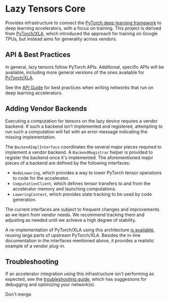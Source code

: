 # Lazy Tensors Core

Provides infrastructure to connect the [PyTorch deep learning framework](https://pytorch.org/)
to deep learning accelerators, with a focus on training. This project is derived from [PyTorch/XLA](https://github.com/pytorch/xla),
which introduced the approach for training on Google TPUs, but instead aims for generality across vendors.

## <a name="API"></a> API & Best Practices

In general, lazy tensors follow PyTorch APIs. Additional, specific APIs will be available,
including more general versions of the ones available for [PyTorch/XLA](https://pytorch.org/xla/master).

See the [API Guide](API_GUIDE.md) for best practices when writing networks that
run on deep learning accelerators.

## Adding Vendor Backends

Executing a computation for tensors on the lazy device requires a vendor backend.
If such a backend isn't implemented and registered, attempting to run such a
computation will fail with an error message indicating the missing implementation.

The `BackendImplInterface` coordinates the several major pieces required to implement
a vendor backend. A `BackendRegistrar` helper is provided to register the backend
once it's implemented. The aforementioned major pieces of a backend are defined by
the following interfaces:

* `NodeLowering`, which provides a way to lower PyTorch tensor operations to code
  for the accelerator.
* `ComputationClient`, which defines tensor transfers to and from the accelerator
  memory and launching computations.
* `LoweringContext`, which provides state tracking to be used by code generation.

The current interfaces are subject to frequent changes and improvements as we learn
from vendor needs. We recommend tracking them and adjusting as needed until we
achieve a high degree of stability.

A re-implementation of PyTorch/XLA using this architecture [is available](https://github.com/pytorch/xla/tree/asuhan/xla_ltc_plugin),
reusing large parts of upstream PyTorch/XLA. Besides the in-line documentation
in the interfaces mentioned above, it provides a realistic example of a vendor
plug-in.

## <a name="Troubleshooting"></a> Troubleshooting

If an accelerator integration using this infrastructure isn't performing as expected,
see the [troubleshooting guide](TROUBLESHOOTING.md), which has suggestions for
debugging and optimizing your network(s).

Don't merge.
